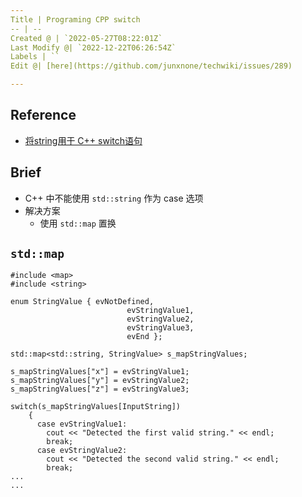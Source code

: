 ```yaml
---
Title | Programing CPP switch
-- | --
Created @ | `2022-05-27T08:22:01Z`
Last Modify @| `2022-12-22T06:26:54Z`
Labels | ``
Edit @| [here](https://github.com/junxnone/techwiki/issues/289)

---
```

## Reference
- [将string用于 C++ switch语句](https://ykj373998035.gitbooks.io/c-string-/content/jiang_string_yong_yu_switch_yu_53e528_c_zuo_c_de_s.html)

## Brief 
- C++  中不能使用 `std::string` 作为 case 选项
- 解决方案
  - 使用 `std::map` 置换

## `std::map`

```
#include <map>
#include <string>

enum StringValue { evNotDefined, 
                          evStringValue1, 
                          evStringValue2, 
                          evStringValue3, 
                          evEnd };

std::map<std::string, StringValue> s_mapStringValues;

s_mapStringValues["x"] = evStringValue1;
s_mapStringValues["y"] = evStringValue2;
s_mapStringValues["z"] = evStringValue3;

switch(s_mapStringValues[InputString])
    {
      case evStringValue1:
        cout << "Detected the first valid string." << endl;
        break;
      case evStringValue2:
        cout << "Detected the second valid string." << endl;
        break;
...
...
```

